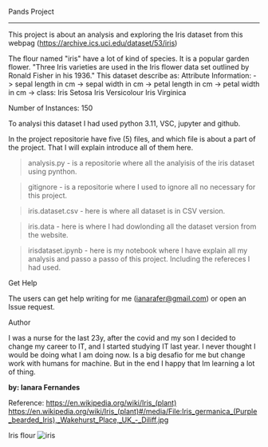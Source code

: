 Pands Project
***

This project is about an analysis and exploring the Iris dataset from this webpag (https://archive.ics.uci.edu/dataset/53/iris) 

The flour named "iris" have a lot of kind of species. It is a popular garden flower.
"Three Iris varieties are used in the Iris flower data set outlined by Ronald Fisher in his 1936."
This dataset describe as:
Attribute Information:
   -> sepal length in cm
   -> sepal width in cm
   -> petal length in cm
   -> petal width in cm
   -> class: 
              Iris Setosa
              Iris Versicolour
              Iris Virginica

Number of Instances: 150 

To analysi this dataset I had used python 3.11, VSC, jupyter and github.

In the project repositorie have five (5) files, and which file is about a part of the project. That I will explain introduce all of them here.

>analysis.py - is a repositorie where all the analyisis of the iris dataset using pynthon.

>gitignore - is a repositorie where I used to ignore all no necessary for this project.

>iris.dataset.csv - here is where all dataset is in CSV version.

>iris.data - here is where I had dowlonding all the dataset version from the website.

>irisdataset.ipynb - here is my notebook where I have explain all my analysis and passo a passo of this project. Including the refereces I had used. 


Get Help 

The users can get help writing for me (ianarafer@gmail.com) or open an Issue request.  



Author 

I was a nurse for the last 23y, after the covid and my son I decided to change my career to IT, and I started studying IT last year. I never thought I would be doing what I am doing now. Is a big desafio for me but change work with humans for machine. But in the end I happy that Im learning a lot of thing. 

**by: Ianara Fernandes**

Reference:
https://en.wikipedia.org/wiki/Iris_(plant)
https://en.wikipedia.org/wiki/Iris_(plant)#/media/File:Iris_germanica_(Purple_bearded_Iris),_Wakehurst_Place,_UK_-_Diliff.jpg

Iris flour
![iris](https://blog.plantei.com.br/wp-content/uploads/2017/05/iris-431642_960_720.jpg)
